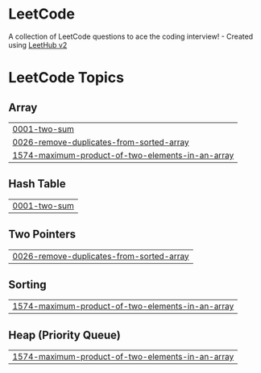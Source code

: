 # LeetCode
A collection of LeetCode questions to ace the coding interview! - Created using [LeetHub v2](https://github.com/arunbhardwaj/LeetHub-2.0)

<!---LeetCode Topics Start-->
# LeetCode Topics
## Array
|  |
| ------- |
| [0001-two-sum](https://github.com/rajvikash18113/LeetCode/tree/master/0001-two-sum) |
| [0026-remove-duplicates-from-sorted-array](https://github.com/rajvikash18113/LeetCode/tree/master/0026-remove-duplicates-from-sorted-array) |
| [1574-maximum-product-of-two-elements-in-an-array](https://github.com/rajvikash18113/LeetCode/tree/master/1574-maximum-product-of-two-elements-in-an-array) |
## Hash Table
|  |
| ------- |
| [0001-two-sum](https://github.com/rajvikash18113/LeetCode/tree/master/0001-two-sum) |
## Two Pointers
|  |
| ------- |
| [0026-remove-duplicates-from-sorted-array](https://github.com/rajvikash18113/LeetCode/tree/master/0026-remove-duplicates-from-sorted-array) |
## Sorting
|  |
| ------- |
| [1574-maximum-product-of-two-elements-in-an-array](https://github.com/rajvikash18113/LeetCode/tree/master/1574-maximum-product-of-two-elements-in-an-array) |
## Heap (Priority Queue)
|  |
| ------- |
| [1574-maximum-product-of-two-elements-in-an-array](https://github.com/rajvikash18113/LeetCode/tree/master/1574-maximum-product-of-two-elements-in-an-array) |
<!---LeetCode Topics End-->